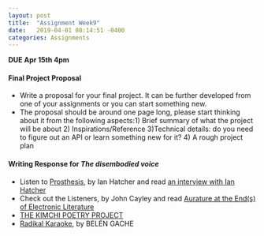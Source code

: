 ```yaml
---
layout: post
title:  "Assignment Week9"
date:   2019-04-01 08:14:51 -0400
categories: Assignments
---
```

**DUE Apr 15th 4pm**
#### Final Project Proposal
* Write a proposal for your final project. It can be further developed from one of your assignments or you can start something new.
* The proposal should be around one page long, please start thinking about it from the following aspects:1) Brief summary of what the project will be about 2) Inspirations/Reference 3)Technical details: do you need to figure out an API or learn something new for it? 4) A rough project plan

#### Writing Response for *The disembodied voice*
*  Listen to [Prosthesis](https://soundcloud.com/ihatch), by Ian Hatcher and read [an interview with Ian Hatcher](http://www.raintaxi.com/multiplicity-an-interview-with-ian-hatcher/)
* Check out the Listeners, by John Cayley and read [Aurature at the End(s) of Electronic Literature](http://electronicbookreview.com/essay/aurature-at-the-ends-of-electronic-literature/)
*  [THE KIMCHI POETRY PROJECT](http://kimchipoetrymachine.weebly.com/)
*  [Radikal Karaoke](http://collection.eliterature.org/3/work.html?work=radikal-karaoke), by BELÉN GACHE

